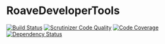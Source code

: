 # RoaveDeveloperTools

[![Build Status](https://travis-ci.org/Roave/RoaveDeveloperTools.svg?branch=master)](https://travis-ci.org/Roave/RoaveDeveloperTools)
[![Scrutinizer Code Quality](https://scrutinizer-ci.com/g/Roave/RoaveDeveloperTools/badges/quality-score.png?s=873e09d7bee3555861102ec2c51a911ea8ebd3a4)](https://scrutinizer-ci.com/g/Roave/RoaveDeveloperTools/)
[![Code Coverage](https://scrutinizer-ci.com/g/Roave/RoaveDeveloperTools/badges/coverage.png?s=6fbbfa9a5c3931b72af1d8be11db01aa20310c26)](https://scrutinizer-ci.com/g/Roave/RoaveDeveloperTools/)
[![Dependency Status](https://www.versioneye.com/php/roave:roave-developer-tools/dev-master/badge.png)](https://www.versioneye.com/php/roave:roave-developer-tools/dev-master)